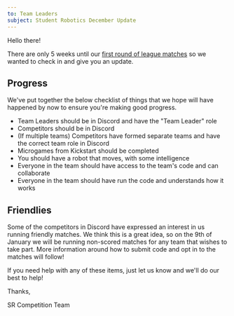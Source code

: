 ```yaml
---
to: Team Leaders
subject: Student Robotics December Update
---
```

Hello there!

There are only 5 weeks until our [first round of league matches](https://studentrobotics.org/events/sr2021/league-1/) so we wanted to check in and give you an update.

## Progress

We've put together the below checklist of things that we hope will have happened by now to ensure you're making good progress.

 - Team Leaders should be in Discord and have the "Team Leader" role
 - Competitors should be in Discord
 - (If multiple teams) Competitors have formed separate teams and have the correct team role in Discord
 - Microgames from Kickstart should be completed
 - You should have a robot that moves, with some intelligence
 - Everyone in the team should have access to the team's code and can collaborate
 - Everyone in the team should have run the code and understands how it works

## Friendlies

Some of the competitors in Discord have expressed an interest in us running friendly matches. We think this is a great idea, so on the 9th of January we will be running non-scored matches for any team that wishes to take part. More information around how to submit code and opt in to the matches will follow!


If you need help with any of these items, just let us know and we'll do our best to help!

Thanks,

SR Competition Team
